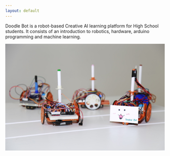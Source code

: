 ```yaml
---
layout: default
---
```


Doodle Bot is a robot-based Creative AI learning platform for High School students. It consists of an introduction to robotics, hardware, arduino programming and machine learning.

![MainImage](assets/img/logo.png)


